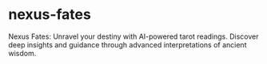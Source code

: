 # nexus-fates
Nexus Fates: Unravel your destiny with AI-powered tarot readings. Discover deep insights and guidance through advanced interpretations of ancient wisdom.
